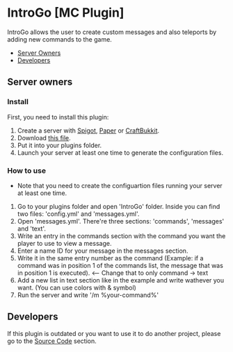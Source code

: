 # IntroGo [MC Plugin]
IntroGo allows the user to create custom messages and also teleports by adding new commands to the game.
- [Server Owners](https://github.com/Jenrikku/IntroGo/blob/master/README.md#server-owners)
- [Developers](https://github.com/Jenrikku/IntroGo/blob/master/README.md#developers)
## Server owners
### Install
First, you need to install this plugin:
1. Create a server with [Spigot](https://www.spigotmc.org/), [Paper](https://papermc.io/) or [CraftBukkit](https://bukkit.gamepedia.com/Setting_up_a_server).
2. Download [this file]().
3. Put it into your plugins folder.
4. Launch your server at least one time to generate the configuration files.
### How to use
- Note that you need to create the configuartion files running your server at least one time.
1. Go to your plugins folder and open 'IntroGo' folder. Inside you can find two files: 'config.yml' and 'messages.yml'.
2. Open 'messages.yml'. There're three sections: 'commands', 'messages' and 'text'.
3. Write an entry in the commands section with the command you want the player to use to view a message.
4. Enter a name ID for your message in the messages section.
5. Write it in the same entry number as the command (Example: if a command was in position 1 of the commands list, the message that was in position 1 is executed). <-- Change that to only command -> text
6. Add a new list in text section like in the example and write wathever you want. (You can use colors with & symbol)
7. Run the server and write '/m %your-command%'
## Developers
If this plugin is outdated or you want to use it to do another project, please go to the [Source Code](https://github.com/Jenrikku/IntroGo) section.
